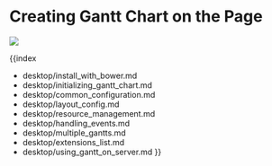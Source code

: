 Creating Gantt Chart on the Page
==============================================================

<img src="desktop/gantt_basic.png"/>

{{index
- desktop/install_with_bower.md
- desktop/initializing_gantt_chart.md
- desktop/common_configuration.md
- desktop/layout_config.md
- desktop/resource_management.md
- desktop/handling_events.md
- desktop/multiple_gantts.md
- desktop/extensions_list.md
- desktop/using_gantt_on_server.md
}}